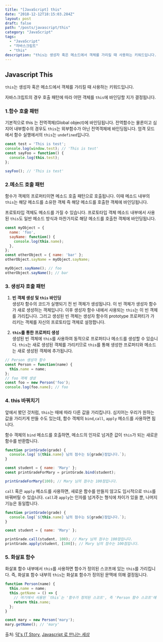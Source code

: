 ```yaml
---
title: "[JavaScript] this"
date: "2018-12-12T18:15:03.284Z"
layout: post
draft: false
path: "/posts/javascript/this"
category: "JavaScript"
tags:
  - "JavaScript"
  - "자바스크립트"
  - "this"
description: "this는 생성자 혹은 메소드에서 객체를 가리킬 때 사용하는 키워드입니다. 자바스크립트의 경우 호출 패턴에 따라 어떤 객체를 this에 바인딩할 지가 결정됩니다."
---
```


## Javascript This

`this`는 생성자 혹은 메소드에서 객체를 가리킬 때 사용하는 키워드입니다.

자바스크립트의 경우 호출 패턴에 따라 어떤 객체를 `this`에 바인딩할 지가 결정됩니다.

### 1.함수 호출 패턴

기본적으로 this 는 전역객체(Global object)에 바인딩됩니다. 전역함수는 물론이고 심지어 내부함수의 경우도 `this`는 외부함수가 아닌 전역객체에 바인딩됩니다. 엄격 모드에서 함수 실행에서의 `this`는 `undefined`입니다.

```javascript
const test = 'This is test';
console.log(window.test); // 'This is test'
const sayFoo = function() {
  console.log(this.test);
};

sayFoo(); // 'This is test'
```

### 2.메소드 호출 패턴

함수가 객체의 프로퍼티이면 메소드 호출 패턴으로 호출됩니다. 이때 메소드 내부의 `this`는 해당 메소드를 소유한 객체 즉 해당 메소드를 호출한 객체에 바인딩됩니다.

프로토타입 객체도 메소드를 가질 수 있습니다. 프로토타입 객체 메소드 내부에서 사용된 `this`도 일반 메소드 방식과 마찬가지로 해당 메소드를 호출한 객체에 바인딩됩니다.

```javascript
const myObject = {
  name: 'foo',
  sayName: function() {
    console.log(this.name);
  },
};
const otherObject = { name: 'bar' };
otherObject.sayName = myObject.sayName;

myObject.sayName(); // foo
otherObject.sayName(); // bar
```

### 3. 생성자 호출 패턴

1.  **빈 객체 생성 및 `this` 바인딩**  
    생성자 함수의 코드가 실행되기 전 빈 객체가 생성됩니다. 이 빈 객체가 생성자 함수가 새로 생성하는 객체입니다. 이후 생성자 함수 내에서 사용되는 `this`는 이 빈 객체를 가리킵니다. 그리고 생성된 빈 객체는 생성자 함수의 prototype 프로퍼티가 가리키는 객체를 자신의 프로토타입 객체로 설정합니다.

2.  **`this`를 통한 프로퍼티 생성**  
    생성된 빈 객체에 `this`를 사용하여 동적으로 프로퍼티나 메소드를 생성할 수 있습니다. `this`는 새로 생성된 객체를 가리키므로 `this`를 통해 생성한 프로퍼티와 메소드는 새로 생성된 객체에 추가됩니다.

```javascript
// Person 생성자 함수
const Person = function(name) {
  this.name = name;
};
// foo 객체 생성
const foo = new Person('foo');
console.log(foo.name); // foo
```

### 4. this 바꿔치기

앞에서 봤던 것처럼, `this`는 때에 따라 다른 값을 가리킵니다. 심지어는 우리가 원하는 값을 가리키게 만들 수도 있는데, 함수 객체의 `bind`,`call`, `apply` 메소드를 사용하면 됩니다.

함수 객체의 `bind` 메소드를 호출하면, 메소드의 인자로 넘겨준 값이 `this`가 되는 새로운 함수를 반환합니다.

```javascript
function printGrade(grade) {
  console.log(`${this.name} 님의 점수는 ${grade}점입니다.`);
}

const student = { name: 'Mary' };
const printGradeForMary = printGrade.bind(student);

printGradeForMary(100); // Mary 님의 점수는 100점입니다.
```

`call` 혹은 `apply` 메소드를 사용하면, 새로운 함수를 만들지 않고도 임시적으로 `this`를 바꿔버릴 수 있습니다. `call`과 `apply`는 인자를 넘겨주는 형식에 차이가 있을 뿐, 나머지 기능은 동일합니다.

```javascript
function printGrade(grade) {
  console.log(`${this.name} 님의 점수는 ${grade}점입니다.`);
}

const student = { name: 'Mary' };

printGrade.call(student, 100); // Mary 님의 점수는 100점입니다.
printGrade.apply(student, [100]); // Mary 님의 점수는 100점입니다.
```

### 5. 화살표 함수

화살표 함수 내부에서 `this`를 사용하면 함수가 정의된 스코프에 있는 `this`를 가리킵니다. 즉, 화살표 함수 내부의 `this`는 화살표 함수가 정의된 문맥에 의해 결정됩니다.

```javascript
function Person(name) {
  this.name = name;
  this.getName = () => {
    // 여기에서 사용된 `this`는 '함수가 정의된 스코프', 즉 'Person 함수 스코프'에 존재하는 `this`를 가리키게 됩니다.
    return this.name;
  };
}

const mary = new Person('mary');
mary.getName(); // 'mary'
```

출처: [덕's IT Story](http://itstory.tk/entry/JavaScript-4-%ED%95%A8%EC%88%98%EC%99%80-%ED%94%84%EB%A1%9C%ED%86%A0%ED%83%80%EC%9E%85-%EC%B2%B4%EC%9D%B4%EB%8B%9D-2-this%EB%9E%80), [Javascript 로 만나는 세상](https://helloworldjavascript.net/)
